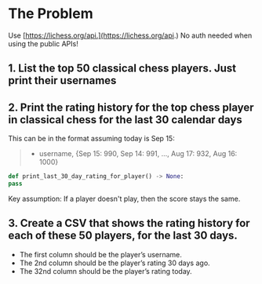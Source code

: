 # The Problem

Use [https://lichess.org/api.](https://lichess.org/api.) No auth needed when using the public APIs!

## 1. List the top 50 classical chess players. Just print their usernames

## 2. Print the rating history for the top chess player in classical chess for the last 30 calendar days

This can be in the format assuming today is Sep 15:

> - username, {Sep 15: 990, Sep 14: 991, ..., Aug 17: 932, Aug 16: 1000}

```python
def print_last_30_day_rating_for_player() -> None:
pass
```

Key assumption: If a player doesn't play, then the score stays the same.

## 3. Create a CSV that shows the rating history for each of these 50 players, for the last 30 days.

- The first column should be the player’s username.
- The 2nd column should be the player’s rating 30 days ago.
- The 32nd column should be the player’s rating today.
